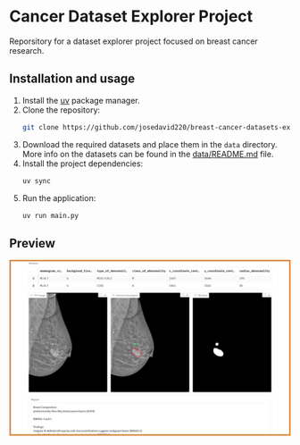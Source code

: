 # Cancer Dataset Explorer Project
Reporsitory for a dataset explorer project focused on breast cancer research.

## Installation and usage
1. Install the [uv](https://docs.astral.sh/uv/getting-started/installation/) package manager.
1. Clone the repository:
    ```bash
    git clone https://github.com/josedavid220/breast-cancer-datasets-explorer.git
    ```
1. Download the required datasets and place them in the `data` directory. More info on the datasets can be found in the [data/README.md](data/README.md) file.
1. Install the project dependencies:
    ```bash
    uv sync
    ```
1. Run the application:
    ```bash
    uv run main.py
    ```

## Preview
![Demo](imgs/demo.png)